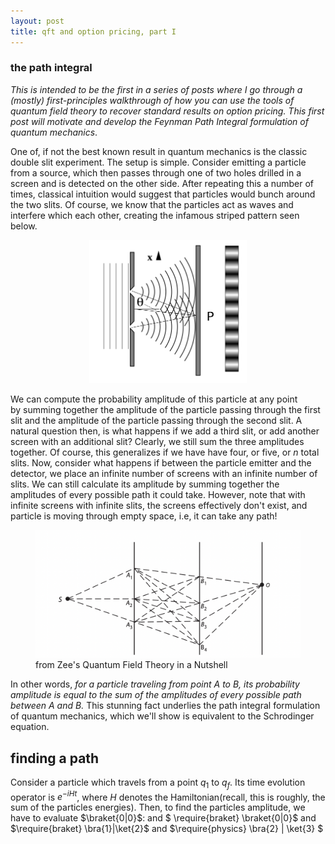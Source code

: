 ```yaml
---
layout: post
title: qft and option pricing, part I
---
```

### the path integral

*This is intended to be the first in a series of posts 
where I go through a (mostly) first-principles walkthrough 
of how you can use the tools of quantum field theory to recover standard results on option pricing. 
This first post will motivate and develop the Feynman Path Integral 
formulation of quantum mechanics*.


One of, if not the best known result in quantum mechanics 
is the classic double slit experiment. The setup is simple. 
Consider emitting a particle from a source, which then passes
through one of two holes drilled in a screen and is detected 
on the other side. After repeating this a number of times, classical intuition would suggest that 
particles would bunch around the two slits. Of course, 
we know that the particles act as waves 
and interfere which each other, creating the infamous striped pattern seen below.

<p align="center">
<img src="/images/doubleslits.png" alt="isolated" width="50%" height = "30%"/>
</p>

We can compute the probability amplitude of this particle at any point  
by summing together the amplitude of the particle
passing through the first slit and the amplitude of the 
particle passing through the second slit. A natural 
question then, is what happens if we add a third slit, 
or add another screen with an additional slit? 
Clearly, we still sum the three amplitudes together. 
Of course, this generalizes if we have have four, or five, 
or $n$ total slits. Now, consider what happens if between 
the particle emitter and the detector, we place an infinite 
number of screens with an infinite number of slits. We can still 
calculate its amplitude by summing together the amplitudes 
of every possible path it could take.  However, note that 
with infinite screens with infinite slits, the 
screens effectively don't exist, and particle is moving 
through empty space, i.e, it can take any path!


<p align="center">
<figure>
<img src="/images/infslit.png" alt="isolated"/>
    <figcaption>from Zee's Quantum Field Theory in a Nutshell</figcaption>
</figure>
</p>

In other words, 
*for a particle traveling from point $A$ to $B$, 
its probability amplitude is equal to the sum of the 
amplitudes of every possible path between $A$ and $B$.* This 
stunning fact underlies the path integral formulation 
of quantum mechanics, which we'll show is equivalent 
to the Schrodinger equation.

## finding a path

Consider a particle which travels 
from a point $q_1$ to $q_f$. Its time
evolution operator is $e^{-iHt}$, where 
$H$ denotes the Hamiltonian(recall, this is roughly, 
the sum of the particles energies). Then, 
to find the particles amplitude, we have 
to evaluate $\braket{0|0}$: and $ \require{braket} \braket{0|0}$
and $\require{braket} \bra{1}|\ket{2}$ and $\require{physics} \bra{2} | \ket{3} $




